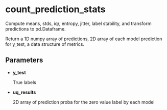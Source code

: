 # count_prediction_stats

Compute means, stds, iqr, entropy, jitter, label stability, and transform predictions to pd.Dataframe.

Return a 1D numpy array of predictions, 2D array of each model prediction for y_test, a data structure of metrics.

## Parameters

- **y_test**

    True labels

- **uq_results**

    2D array of prediction proba for the zero value label by each model




